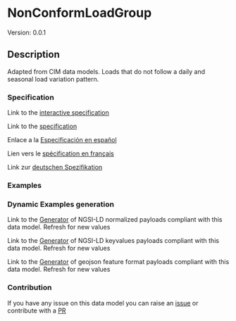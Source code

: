 # NonConformLoadGroup
Version: 0.0.1

## Description 

Adapted from CIM data models. Loads that do not follow a daily and seasonal load variation pattern.
### Specification

Link to the [interactive specification](https://swagger.lab.fiware.org/?url=https://smart-data-models.github.io/dataModel.EnergyCIM/NonConformLoadGroup/swagger.yaml)

Link to the [specification](https://github.com/smart-data-models/dataModel.EnergyCIM/blob/master/NonConformLoadGroup/doc/spec.md)

Enlace a la [Especificación en español](https://github.com/smart-data-models/dataModel.EnergyCIM/blob/master/NonConformLoadGroup/doc/spec_ES.md)

Lien vers le [spécification en français](https://github.com/smart-data-models/dataModel.EnergyCIM/blob/master/NonConformLoadGroup/doc/spec_FR.md)

Link zur [deutschen Spezifikation](https://github.com/smart-data-models/dataModel.EnergyCIM/blob/master/NonConformLoadGroup/doc/spec_DE.md)
### Examples
### Dynamic Examples generation

Link to the [Generator](https://smartdatamodels.org/extra/ngsi-ld_generator.php?schemaUrl=https://raw.githubusercontent.com/smart-data-models/dataModel.EnergyCIM/master/NonConformLoadGroup/schema.json&email=info@smartdatamodels.org) of NGSI-LD normalized payloads compliant with this data model. Refresh for new values

Link to the [Generator](https://smartdatamodels.org/extra/ngsi-ld_generator_keyvalues.php?schemaUrl=https://raw.githubusercontent.com/smart-data-models/dataModel.EnergyCIM/master/NonConformLoadGroup/schema.json&email=info@smartdatamodels.org) of NGSI-LD keyvalues payloads compliant with this data model. Refresh for new values

Link to the [Generator](https://smartdatamodels.org/extra/geojson_features_generator.php?schemaUrl=https://raw.githubusercontent.com/smart-data-models/dataModel.EnergyCIM/master/NonConformLoadGroup/schema.json&email=info@smartdatamodels.org) of geojson feature format payloads compliant with this data model. Refresh for new values
### Contribution

 If you have any issue on this data model you can raise an [issue](https://github.com/smart-data-models/dataModel.EnergyCIM/issues)  or contribute with a [PR](https://github.com/smart-data-models/dataModel.EnergyCIM/pulls)